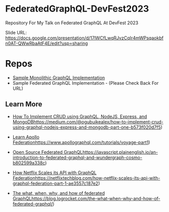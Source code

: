 # FederatedGraphQL-DevFest2023

Repository For My Talk on Federated GraphQL At DevFest 2023

Slide URL: https://docs.google.com/presentation/d/17lWCfLwqRJvzCqIr4mWPsqaokbfn0AT-QWwRbaAtF4E/edit?usp=sharing

# Repos 
- [Sample Monolithic GraphQL Implementation](https://github.com/king-Alex-d-great/graphql-crud-article)
- Sample Federated GraphQL Implementation - (Please Check Back For URL)

## Learn More

- [How To Implement CRUD using GraphQL, NodeJS, Express, and MongoDB](https://medium.com/@ogubuikealex/how-to-implement-crud-using-graphql-nodejs-express-and-mongodb-part-one-b573f020d7f5)https://medium.com/@ogubuikealex/how-to-implement-crud-using-graphql-nodejs-express-and-mongodb-part-one-b573f020d7f5)

- [Learn Apollo Federation](https://www.apollographql.com/tutorials/voyage-part1)https://www.apollographql.com/tutorials/voyage-part1)

- [Open Source Federated GraphQL](https://javascript.plainenglish.io/an-introduction-to-federated-graphql-and-wundergraph-cosmo-b802599a338c)https://javascript.plainenglish.io/an-introduction-to-federated-graphql-and-wundergraph-cosmo-b802599a338c)

- [How Netflix Scales its API with GraphQL Federation](https://netflixtechblog.com/how-netflix-scales-its-api-with-graphql-federation-part-1-ae3557c187e2)https://netflixtechblog.com/how-netflix-scales-its-api-with-graphql-federation-part-1-ae3557c187e2)

- [The what, when, why, and how of federated GraphQL](https://blog.logrocket.com/the-what-when-why-and-how-of-federated-graphql/)https://blog.logrocket.com/the-what-when-why-and-how-of-federated-graphql/)
